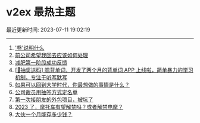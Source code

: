 # v2ex 最热主题

最近更新时间: 2023-07-11 19:02:19

--- 
1. ['卷'说明什么](https://www.v2ex.com/t/955676) 
2. [前公司希望我回去应该如何处理](https://www.v2ex.com/t/955698) 
3. [减肥第一阶段成功反馈](https://www.v2ex.com/t/955704) 
4. [[🎁抽奖送码] 嗯背单词，开发了两个月的背单词 APP 上线啦，简单暴力的学习机制，专注于听写默写](https://www.v2ex.com/t/955717) 
5. [如果可以回到大学时代，你最想做的事情是什么？](https://www.v2ex.com/t/955714) 
6. [公司裁员用抽签方式定名单](https://www.v2ex.com/t/955741) 
7. [第一次接朋友的外包项目，被坑了](https://www.v2ex.com/t/955810) 
8. [2023 了，摩托车有望解禁吗？或者解禁电摩？](https://www.v2ex.com/t/955813) 
9. [大伙一个月能存多少钱？](https://www.v2ex.com/t/955824) 
